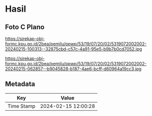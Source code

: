# Hasil

## Foto C Plano

https://sirekap-obj-formc.kpu.go.id/2bea/pemilu/ppwp/53/19/07/20/02/5319072002002-20240215-100313--32875cbd-c57c-4a91-95e5-b9b7b0cd7052.jpg

https://sirekap-obj-formc.kpu.go.id/2bea/pemilu/ppwp/53/19/07/20/02/5319072002002-20240215-062857--b9045828-b187-4ae6-bcff-d60964a19cc3.jpg


## Metadata

| Key        | Value               |
| ---------- | ------------------- |
| Time Stamp | 2024-02-15 12:00:28 |



